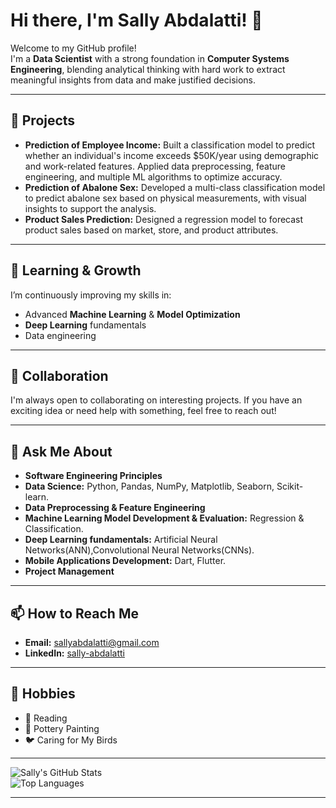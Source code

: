 # Hi there, I'm Sally Abdalatti! 👋  
Welcome to my GitHub profile!  
I'm a **Data Scientist** with a strong foundation in **Computer Systems Engineering**, blending analytical thinking with hard work to extract meaningful insights from data and make justified decisions.  


---

## 🔭 Projects
- **Prediction of Employee Income:** Built a classification model to predict whether an individual's income exceeds $50K/year using demographic and work-related features. Applied data preprocessing, feature engineering, and multiple ML algorithms to optimize accuracy.  
- **Prediction of Abalone Sex:** Developed a multi-class classification model to predict abalone sex based on physical measurements, with visual insights to support the analysis.  
- **Product Sales Prediction:** Designed a regression model to forecast product sales based on market, store, and product attributes.

---

## 🌱 Learning & Growth
I’m continuously improving my skills in:  
- Advanced **Machine Learning** & **Model Optimization**   
- **Deep Learning** fundamentals  
- Data engineering  

---

## 👯 Collaboration
I'm always open to collaborating on interesting projects. If you have an exciting idea or need help with something, feel free to reach out!   

---

## 💬 Ask Me About
- **Software Engineering Principles**
- **Data Science:** Python, Pandas, NumPy, Matplotlib, Seaborn, Scikit-learn.
- **Data Preprocessing & Feature Engineering**  
- **Machine Learning Model Development & Evaluation:** Regression & Classification.
- **Deep Learning fundamentals:** Artificial Neural Networks(ANN),Convolutional Neural Networks(CNNs).
- **Mobile Applications Development:** Dart, Flutter.
- **Project Management**
 

---

## 📫 How to Reach Me
- **Email:** sallyabdalatti@gmail.com 
- **LinkedIn:**  [sally-abdalatti](https://www.linkedin.com/in/sally-abdalatti)
 



---

## 🎯 Hobbies  
- 📖 Reading    
- 🎨 Pottery Painting 
- 🐦 Caring for My Birds
  

---

![Sally's GitHub Stats](https://github-readme-stats.vercel.app/api?username=sallyMo14&show_icons=true&theme=tokyonight)  
![Top Languages](https://github-readme-stats.vercel.app/api/top-langs/?username=sallyMo14&layout=compact&theme=tokyonight)  

---
